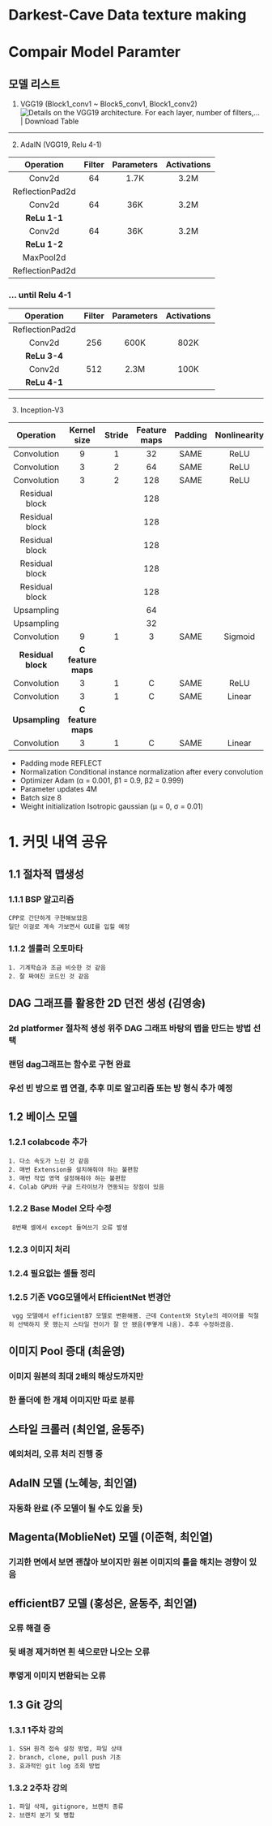 # Darkest-Cave Data texture making

# Compair Model Paramter 

## 모델 리스트

 1. VGG19 (Block1_conv1 ~ Block5_conv1, Block1_conv2)
![Details on the VGG19 architecture. For each layer, number of filters,... |  Download Table](https://www.researchgate.net/profile/Ferran-Pares/publication/314237915/figure/tbl1/AS:667100565745668@1536060577444/Details-on-the-VGG19-architecture-For-each-layer-number-of-filters-parameters-and.png)
---
 2. AdaIN (VGG19, Relu 4-1)

|  Operation|Filter|Parameters|Activations|
|:--:|:--:|:--:|:--:|
| Conv2d|64| 1.7K| 3.2M |
| ReflectionPad2d|
| Conv2d|64| 36K| 3.2M |
| **ReLu 1-1**|
| Conv2d|64| 36K| 3.2M |
| **ReLu 1-2**|
| MaxPool2d|
| ReflectionPad2d|

### ... until Relu 4-1

|  Operation|Filter|Parameters|Activations|
|:--:|:--:|:--:|:--:|
| ReflectionPad2d|
| Conv2d|256| 600K| 802K |
| **ReLu 3-4**|
| Conv2d|512| 2.3M| 100K |
| **ReLu 4-1**|
---
 3. Inception-V3

|  Operation|Kernel size|Stride|Feature maps|Padding|Nonlinearity|
|:--:|:--:|:--:|:--:|:--:|:--:|
| Convolution |9| 1 | 32 |SAME	|ReLU	|
| Convolution |3| 2 | 64 |SAME	|ReLU	|
| Convolution |3| 2 | 128|SAME	|ReLU	|
| Residual block|  |  | 128 |	|	|
| Residual block|  |  | 128 |	|	|
| Residual block|  |  | 128 |	|	|
| Residual block|  |  | 128 |	|	|
| Residual block|  |  | 128 |	|	|
| Upsampling|  |  | 64|	|	|
| Upsampling|  |  | 32|	|	|
| Convolution|9| 1 | 3|SAME	|Sigmoid|
| **Residual block**| **C feature maps** |
| Convolution |3| 1 | C|SAME	|ReLU	|
| Convolution |3| 1 | C|SAME	|Linear|
| **Upsampling**| **C feature maps** |
| Convolution |3| 1 | C|SAME	|Linear|

 - Padding mode REFLECT
 - Normalization Conditional instance normalization after every convolution
 - Optimizer Adam (α = 0.001, β1 = 0.9, β2 = 0.999)
 - Parameter updates 4M
 - Batch size 8
 - Weight initialization Isotropic gaussian (µ = 0, σ = 0.01)

# 1. 커밋 내역 공유

## 1.1 절차적 맵생성

### 1.1.1 BSP 알고리즘
```
CPP로 간단하게 구현해보았음
일단 이걸로 계속 가보면서 GUI를 입힐 예정
```
### 1.1.2 셀룰러 오토마타
```
1. 기계학습과 조금 비슷한 것 같음
2. 잘 짜여진 코드인 것 같음
```

## DAG 그래프를 활용한 2D 던전 생성 (김영송)
### 2d platformer 절차적 생성 위주 DAG 그래프 바탕의 맵을 만드는 방법 선택
### 랜덤 dag그래프는 함수로 구현 완료
### 우선 빈 방으로 맵 연결, 추후 미로 알고리즘 또는 방 형식 추가 예정

## 1.2 베이스 모델
### 1.2.1 colabcode 추가
```
1. 다소 속도가 느린 것 같음
2. 매번 Extension을 설치해줘야 하는 불편함
3. 매번 작업 영역 설정해줘야 하는 불편함
4. Colab GPU와 구글 드라이브가 연동되는 장점이 있음
```
### 1.2.2 Base Model 오타 수정
```
 8번째 셀에서 except 들여쓰기 오류 발생
```
### 1.2.3 이미지 처리
### 1.2.4 필요없는 셀들 정리

### 1.2.5 기존 VGG모델에서 EfficientNet 변경안
```
 vgg 모델에서 efficientB7 모델로 변환해봄. 근데 Content와 Style의 레이어를 적절히 선택하지 못 했는지 스타일 전이가 잘 안 됐음(뿌옇게 나옴). 추후 수정하겠음.
```
## 이미지 Pool 증대 (최윤영)
### 이미지 원본의 최대 2배의 해상도까지만
### 한 폴더에 한 개체 이미지만 따로 분류

## 스타일 크롤러 (최인열, 윤동주)
### 예외처리, 오류 처리 진행 중

## AdaIN 모델 (노혜능, 최인열)
### 자동화 완료 (주 모델이 될 수도 있을 듯)

## Magenta(MoblieNet) 모델 (이준혁, 최인열)
### 기괴한 면에서 보면 괜찮아 보이지만 원본 이미지의 틀을 해치는 경향이 있음

## efficientB7 모델 (홍성은, 윤동주, 최인열)
### 오류 해결 중
### 뒷 배경 제거하면 흰 색으로만 나오는 오류
### 뿌옇게 이미지 변환되는 오류

## 1.3 Git 강의
### 1.3.1 1주차 강의
```
1. SSH 원격 접속 설정 방법, 파일 상태
2. branch, clone, pull push 기초
3. 효과적인 git log 조회 방법
```
### 1.3.2 2주차 강의
```
1. 파일 삭제, gitignore, 브랜치 종류
2. 브랜치 분기 및 병합
```
